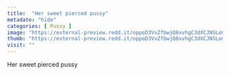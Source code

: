 ```yaml
---
title:  "Her sweet pierced pussy"
metadate: "hide"
categories: [ Pussy ]
image: "https://external-preview.redd.it/oppoD3VvZfbwjQ8xvhgC3dXCJNSLomblDdYLC5mL_Zs.jpg?auto=webp&s=1da29b8921f6aabe4f17c4cc58f1bba47f5c8a2c"
thumb: "https://external-preview.redd.it/oppoD3VvZfbwjQ8xvhgC3dXCJNSLomblDdYLC5mL_Zs.jpg?width=640&crop=smart&auto=webp&s=8540bc10458fb3f00183870f0a200553d7c15443"
visit: ""
---
```

Her sweet pierced pussy
